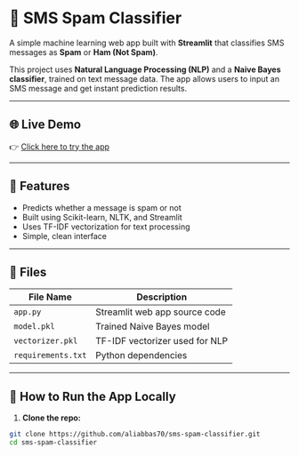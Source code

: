 # 📱 SMS Spam Classifier

A simple machine learning web app built with **Streamlit** that classifies SMS messages as **Spam** or **Ham (Not Spam)**.

This project uses **Natural Language Processing (NLP)** and a **Naive Bayes classifier**, trained on text message data. The app allows users to input an SMS message and get instant prediction results.

---

## 🌐 Live Demo

👉 [Click here to try the app](https://huggingface.co/spaces/aliabbas70/SMS-SPAM-CLASSIFIER)

---

## 🧠 Features

- Predicts whether a message is spam or not
- Built using Scikit-learn, NLTK, and Streamlit
- Uses TF-IDF vectorization for text processing
- Simple, clean interface

---

## 📁 Files

| File Name       | Description                        |
|----------------|------------------------------------|
| `app.py`        | Streamlit web app source code      |
| `model.pkl`     | Trained Naive Bayes model          |
| `vectorizer.pkl`| TF-IDF vectorizer used for NLP     |
| `requirements.txt` | Python dependencies              |

---

## 🚀 How to Run the App Locally

1. **Clone the repo:**

```bash
git clone https://github.com/aliabbas70/sms-spam-classifier.git
cd sms-spam-classifier


